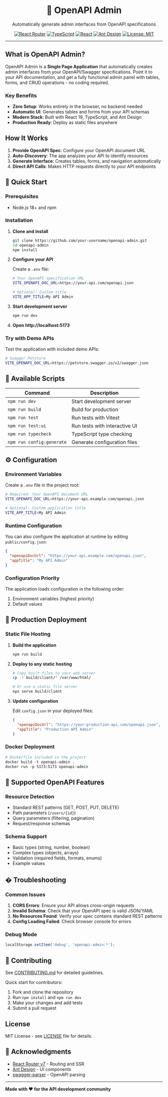 <div align="center">
  <h1>🚀 OpenAPI Admin</h1>
  <p>Automatically generate admin interfaces from OpenAPI specifications</p>
  
  [![React Router](https://img.shields.io/badge/React%20Router-v7-blue.svg)](https://reactrouter.com/)
  [![TypeScript](https://img.shields.io/badge/TypeScript-5.8-blue.svg)](https://www.typescriptlang.org/)
  [![React](https://img.shields.io/badge/React-19.1-blue.svg)](https://reactjs.org/)
  [![Ant Design](https://img.shields.io/badge/Ant%20Design-5.26-red.svg)](https://ant.design/)
  [![License: MIT](https://img.shields.io/badge/License-MIT-yellow.svg)](https://opensource.org/licenses/MIT)
</div>

---

## What is OpenAPI Admin?

OpenAPI Admin is a **Single Page Application** that automatically creates admin interfaces from your OpenAPI/Swagger specifications. Point it to your API documentation, and get a fully functional admin panel with tables, forms, and CRUD operations - no coding required.

### Key Benefits

- **Zero Setup**: Works entirely in the browser, no backend needed
- **Automatic UI**: Generates tables and forms from your API schemas
- **Modern Stack**: Built with React 19, TypeScript, and Ant Design
- **Production Ready**: Deploy as static files anywhere

## How It Works

1. **Provide OpenAPI Spec**: Configure your OpenAPI document URL
2. **Auto-Discovery**: The app analyzes your API to identify resources
3. **Generate Interface**: Creates tables, forms, and navigation automatically
4. **Direct API Calls**: Makes HTTP requests directly to your API endpoints

## 🚀 Quick Start

### Prerequisites

- Node.js 18+ and npm

### Installation

1. **Clone and install**
   ```bash
   git clone https://github.com/your-username/openapi-admin.git
   cd openapi-admin
   npm install
   ```

2. **Configure your API**
   
   Create a `.env` file:
   ```bash
   # Your OpenAPI specification URL
   VITE_OPENAPI_DOC_URL=https://your-api.com/openapi.json
   
   # Optional: Custom title
   VITE_APP_TITLE=My API Admin
   ```

3. **Start development server**
   ```bash
   npm run dev
   ```

4. **Open http://localhost:5173**

### Try with Demo APIs

Test the application with included demo APIs:

```bash
# Swagger Petstore
VITE_OPENAPI_DOC_URL=https://petstore.swagger.io/v2/swagger.json
```

## 📜 Available Scripts

| Command | Description |
|---------|-------------|
| `npm run dev` | Start development server |
| `npm run build` | Build for production |
| `npm run test` | Run tests with Vitest |
| `npm run test:ui` | Run tests with interactive UI |
| `npm run typecheck` | TypeScript type checking |
| `npm run config:generate` | Generate configuration files |

## ⚙️ Configuration

### Environment Variables

Create a `.env` file in the project root:

```bash
# Required: Your OpenAPI document URL
VITE_OPENAPI_DOC_URL=https://your-api.example.com/openapi.json

# Optional: Custom application title
VITE_APP_TITLE=My API Admin
```

### Runtime Configuration

You can also configure the application at runtime by editing `public/config.json`:

```json
{
  "openapiDocUrl": "https://your-api.example.com/openapi.json",
  "appTitle": "My API Admin"
}
```

### Configuration Priority

The application loads configuration in the following order:
1. Environment variables (highest priority)
3. Default values

## 🚀 Production Deployment

### Static File Hosting

1. **Build the application**
   ```bash
   npm run build
   ```

2. **Deploy to any static hosting**
   ```bash
   # Copy built files to your web server
   cp -r build/client/* /var/www/html/
   
   # Or use a static file server
   npx serve build/client
   ```

3. **Update configuration**
   
   Edit `config.json` in your deployed files:
   ```json
   {
     "openapiDocUrl": "https://your-production-api.com/openapi.json",
     "appTitle": "Production API Admin"
   }
   ```

### Docker Deployment

```dockerfile
# Dockerfile included in the project
docker build -t openapi-admin .
docker run -p 5173:5173 openapi-admin
```

## 🔧 Supported OpenAPI Features

### Resource Detection
- Standard REST patterns (GET, POST, PUT, DELETE)
- Path parameters (`/users/{id}`)
- Query parameters (filtering, pagination)
- Request/response schemas

### Schema Support
- Basic types (string, number, boolean)
- Complex types (objects, arrays)
- Validation (required fields, formats, enums)
- Example values

## � Troubleshooting

### Common Issues

1. **CORS Errors**: Ensure your API allows cross-origin requests
2. **Invalid Schema**: Check that your OpenAPI spec is valid JSON/YAML
3. **No Resources Found**: Verify your spec contains standard REST patterns
4. **Config Loading Failed**: Check browser console for errors

### Debug Mode
```javascript
localStorage.setItem('debug', 'openapi-admin:*');
```

## 🤝 Contributing

See [CONTRIBUTING.md](CONTRIBUTING.md) for detailed guidelines.

Quick start for contributors:
1. Fork and clone the repository
2. Run `npm install` and `npm run dev`
3. Make your changes and add tests
4. Submit a pull request

##  License

MIT License - see [LICENSE](LICENSE) file for details.

## 🙏 Acknowledgments

- [React Router v7](https://reactrouter.com/) - Routing and SSR
- [Ant Design](https://ant.design/) - UI components
- [swagger-parser](https://github.com/APIDevTools/swagger-parser) - OpenAPI parsing

---

**Made with ❤️ for the API development community**
